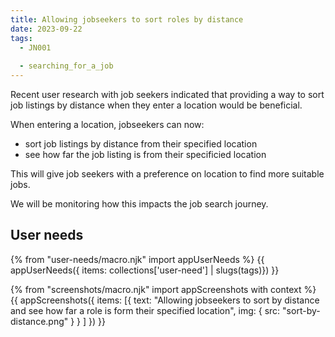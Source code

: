 ```yaml
---
title: Allowing jobseekers to sort roles by distance
date: 2023-09-22
tags:
  - JN001
  
  - searching_for_a_job
---
```


Recent user research with job seekers indicated that providing a way to sort job listings by distance when they enter a location would be beneficial.

When entering a location, jobseekers can now:
- sort job listings by distance from their specified location
- see how far the job listing is from their specificied location

This will give job seekers with a preference on location to find more suitable jobs.

We will be monitoring how this impacts the job search journey.

## User needs

{% from "user-needs/macro.njk" import appUserNeeds %}
{{ appUserNeeds({ items: collections['user-need'] | slugs(tags)}) }}

{% from "screenshots/macro.njk" import appScreenshots with context %}
{{ appScreenshots({
  items: [{
    text: "Allowing jobseekers to sort by distance and see how far a role is form their specified location",
    img: { src: "sort-by-distance.png" }
  }
  ]
}) }}
